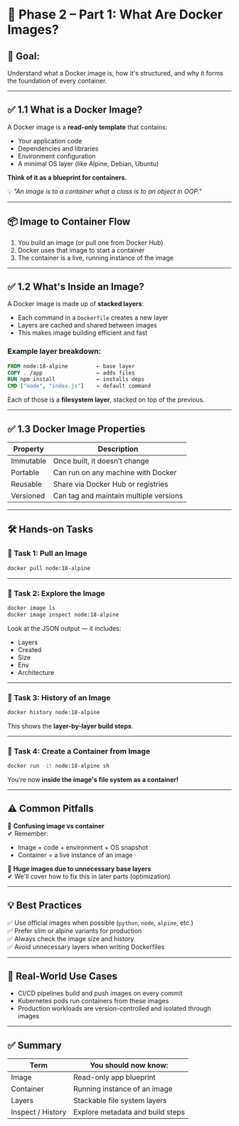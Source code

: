 # 📌 Phase 2 – Part 1: What Are Docker Images?

## 🎯 Goal:
Understand what a Docker image is, how it's structured, and why it forms the foundation of every container.

---

## ✅ 1.1 What is a Docker Image?

A Docker image is a **read-only template** that contains:

- Your application code  
- Dependencies and libraries  
- Environment configuration  
- A minimal OS layer (like Alpine, Debian, Ubuntu)  

**Think of it as a blueprint for containers.**

💡 _"An image is to a container what a class is to an object in OOP."_

---

## 📦 Image to Container Flow

1. You build an image (or pull one from Docker Hub)  
2. Docker uses that image to start a container  
3. The container is a live, running instance of the image  

---

## ✅ 1.2 What's Inside an Image?

A Docker image is made up of **stacked layers**:

- Each command in a `Dockerfile` creates a new layer  
- Layers are cached and shared between images  
- This makes image building efficient and fast

### Example layer breakdown:

```dockerfile
FROM node:18-alpine         ← base layer  
COPY . /app                 ← adds files  
RUN npm install             ← installs deps  
CMD ["node", "index.js"]    ← default command  
```

Each of those is a **filesystem layer**, stacked on top of the previous.

---

## ✅ 1.3 Docker Image Properties

| Property     | Description                                      |
|--------------|--------------------------------------------------|
| Immutable    | Once built, it doesn’t change                    |
| Portable     | Can run on any machine with Docker               |
| Reusable     | Share via Docker Hub or registries              |
| Versioned    | Can tag and maintain multiple versions           |

---

## 🛠 Hands-on Tasks

### 🔹 Task 1: Pull an Image

```bash
docker pull node:18-alpine
```

---

### 🔹 Task 2: Explore the Image

```bash
docker image ls
docker image inspect node:18-alpine
```

Look at the JSON output — it includes:

- Layers  
- Created  
- Size  
- Env  
- Architecture  

---

### 🔹 Task 3: History of an Image

```bash
docker history node:18-alpine
```

This shows the **layer-by-layer build steps**.

---

### 🔹 Task 4: Create a Container from Image

```bash
docker run -it node:18-alpine sh
```

You’re now **inside the image's file system as a container!**

---

## ⚠ Common Pitfalls

🔴 **Confusing image vs container**  
✔ Remember:  
- Image = code + environment + OS snapshot  
- Container = a live instance of an image

🔴 **Huge images due to unnecessary base layers**  
✔ We'll cover how to fix this in later parts (optimization)

---

## 💡 Best Practices

✅ Use official images when possible (`python`, `node`, `alpine`, etc.)  
✅ Prefer slim or alpine variants for production  
✅ Always check the image size and history  
✅ Avoid unnecessary layers when writing Dockerfiles

---

## 🔄 Real-World Use Cases

- CI/CD pipelines build and push images on every commit  
- Kubernetes pods run containers from these images  
- Production workloads are version-controlled and isolated through images

---

## ✅ Summary

| Term       | You should now know:                        |
|------------|---------------------------------------------|
| Image      | Read-only app blueprint                     |
| Container  | Running instance of an image                |
| Layers     | Stackable file system layers                |
| Inspect / History | Explore metadata and build steps     |
